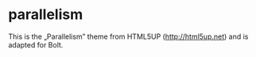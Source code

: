 parallelism
===========

This is the „Parallelism” theme from HTML5UP (http://html5up.net) and is adapted for Bolt.
